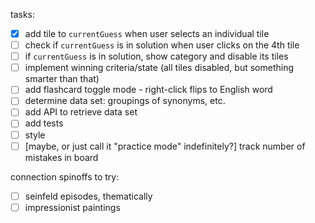 tasks:

- [x] add tile to `currentGuess` when user selects an individual tile
- [ ] check if `currentGuess` is in solution when user clicks on the 4th tile
- [ ] if `currentGuess` is in solution, show category and disable its tiles
- [ ] implement winning criteria/state (all tiles disabled, but something smarter than that)
- [ ] add flashcard toggle mode - right-click flips to English word
- [ ] determine data set: groupings of synonyms, etc.
- [ ] add API to retrieve data set
- [ ] add tests
- [ ] style
- [ ] [maybe, or just call it "practice mode" indefinitely?] track number of mistakes in board

connection spinoffs to try:

- [ ] seinfeld episodes, thematically
- [ ] impressionist paintings
